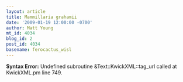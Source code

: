 ```yaml
---
layout: article
title: Mammillaria grahamii
date: '2009-01-19 12:00:00 -0700'
author: Matt Young
mt_id: 4034
blog_id: 2
post_id: 4034
basename: ferocactus_wisl
---
```

<p><strong>Syntax Error:</strong> Undefined subroutine &Text::KwickXML::tag_url called at KwickXML.pm line 749.
</p>

